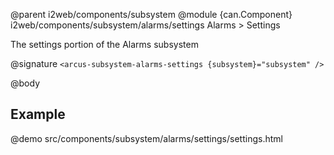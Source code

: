 @parent i2web/components/subsystem
@module {can.Component} i2web/components/subsystem/alarms/settings Alarms > Settings

The settings portion of the Alarms subsystem

@signature `<arcus-subsystem-alarms-settings {subsystem}="subsystem" />`

@body

## Example
@demo src/components/subsystem/alarms/settings/settings.html

